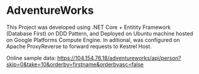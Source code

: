 # AdventureWorks
This Project was developed  using  .NET Core + Entitity Framework (Database First) on DDD Pattern, and Deployed on Ubuntu machine hosted on Google Platforms Compute Engine. In aditional, was configured on Apache ProxyReverse to forward requests to Kestrel Host.


Online sample data: https://104.154.76.18/adventureworks/api/person?skip=0&take=10&orderby=firstname&orderbyasc=false
